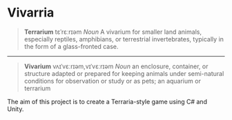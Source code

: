 # Vivarria
>**Terrarium**
>tɛˈrɛːrɪəm
>*Noun*
>A vivarium for smaller land animals, especially reptiles, amphibians, or terrestrial invertebrates, typically in the form of a glass-fronted case.
 -------------
>**Vivarium**
>vʌɪˈvɛːrɪəm,vɪˈvɛːrɪəm
>*Noun*
>an enclosure, container, or structure adapted or prepared for keeping animals under semi-natural conditions for observation or study or as pets; an aquarium or terrarium


The aim of this project is to create a Terraria-style game using C# and Unity. 